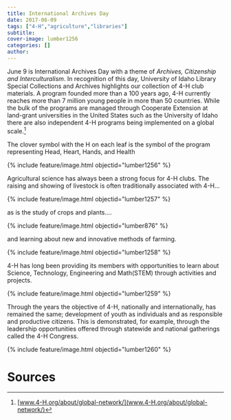```yaml
---
title: International Archives Day
date: 2017-06-09
tags: ["4-H","agriculture","libraries"]
subtitle: 
cover-image: lumber1256
categories: []
author: 
---
```


June 9 is International Archives Day with a theme of *Archives, Citizenship and Interculturalism*. In recognition of this day, University of Idaho Library Special Collections and Archives highlights our collection of 4-H club materials. A program founded more than a 100 years ago, 4-H currently reaches more than 7 million young people in more than 50 countries. While the bulk of the programs are managed through Cooperate Extension at land-grant universities in the United States such as the University of Idaho there are also independent 4-H programs being implemented on a global scale.[^1]

The clover symbol with the H on each leaf is the symbol of the program representing Head, Heart, Hands, and Health

{% include feature/image.html objectid="lumber1256" %}

Agricultural science has always been a strong focus for 4-H clubs.  The raising and showing of livestock is often traditionally associated with 4-H…

{% include feature/image.html objectid="lumber1257" %}

as is the study of crops and plants….

{% include feature/image.html objectid="lumber876" %}

and learning about new and innovative methods of farming.

{% include feature/image.html objectid="lumber1258" %}

4-H has long been providing its members with opportunities to learn about Science, Technology, Engineering and Math(STEM) through activities and projects.

{% include feature/image.html objectid="lumber1259" %}

Through the years the objective of 4-H, nationally and internationally, has remained the same; development of youth as individuals and as responsible and productive citizens. This is demonstrated, for example, through the leadership opportunities offered through statewide and national gatherings called the 4-H Congress.

{% include feature/image.html objectid="lumber1260" %}

# Sources

[^1]: [www.4-H.org/about/global-network/](www.4-H.org/about/global-network/)